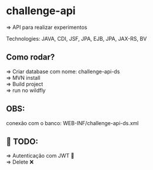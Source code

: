 challenge-api
=======================


=> API para realizar experimentos

Technologies: JAVA, CDI, JSF, JPA, EJB, JPA, JAX-RS, BV

Como rodar?
-----------
=> Criar database com nome: challenge-api-ds </br>
=> MVN install </br>
=> Build project </br>
=> run no wildfly </br>

OBS:
-----------
conexão com o banco: WEB-INF/challenge-api-ds.xml

:pushpin: TODO:
-----------
=> Autenticação com JWT :key: </br>
=> Delete :x:


 


